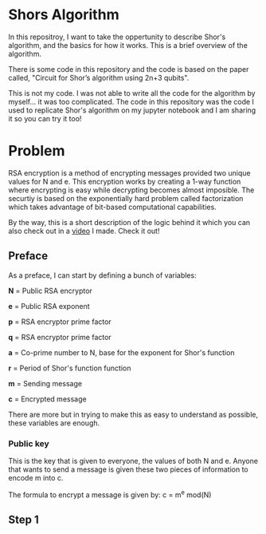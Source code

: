 # Shors Algorithm
In this repositroy, I want to take the oppertunity to describe Shor's algorithm, and the basics for how it works. This is a brief overview of the algorithm. 

There is some code in this repository and the code is based on the paper called, "Circuit for Shor’s algorithm using 2n+3 qubits".

This is not my code. I was not able to write all the code for the algorithm by myself... it was too complicated. The code in this repository was the code I used to replicate Shor's algorithm on my jupyter notebook and I am sharing it so you can try it too!

# Problem
RSA encryption is a method of encrypting messages provided two unique values for N and e. This encryption works by creating a 1-way function where encrypting is easy while decrypting becomes almost imposible. The securtiy is based on the exponentially hard problem called factorization which takes advantage of bit-based computational capabilities.

By the way, this is a short description of the logic behind it which you can also check out in a [video](https://www.youtube.com/watch?v=zqS4w4SiJT0) I made. Check it out!

## Preface
As a preface, I can start by defining a bunch of variables:

**N** = Public RSA encryptor

**e** = Public RSA exponent

**p** = RSA encryptor prime factor

**q** = RSA encryptor prime factor

**a** = Co-prime number to N, base for the exponent for Shor's function

**r** = Period of Shor's function function

**m** = Sending message

**c** = Encrypted message

There are more but in trying to make this as easy to understand as possible, these variables are enough.

### Public key
This is the key that is given to everyone, the values of both N and e. Anyone that wants to send a message is given these two pieces of information to encode m into c.

The formula to encrypt a message is given by:
c = m<sup>e</sup> mod(N)

## Step 1
